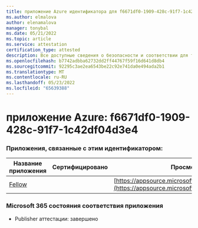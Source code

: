 ```yaml
---
title: приложение Azure идентификатора для f6671df0-1909-428c-91f7-1c42df04d3e4
ms.author: elmalova
author: elenamalova
manager: tonybal
ms.date: 05/21/2022
ms.topic: article
ms.service: attestation
certification_type: attested
description: Все доступные сведения о безопасности и соответствии для f6671df0-1909-428c-91f7-1c42df04d3e4.
ms.openlocfilehash: b7742adbba62732dd2ff44767f59f16d641d8db4
ms.sourcegitcommit: 92295c3ae2ea6543be22c92e741da0e494ada2b1
ms.translationtype: MT
ms.contentlocale: ru-RU
ms.lasthandoff: 05/23/2022
ms.locfileid: "65639388"
---
```

# <a name="azure-app-id-f6671df0-1909-428c-91f7-1c42df04d3e4"></a>приложение Azure: f6671df0-1909-428c-91f7-1c42df04d3e4


### <a name="apps-associated-with-this-id"></a>Приложения, связанные с этим идентификатором:
| **Название приложения** | **Сертифицировано** | **Просмотр в AppSource** |
|--------------|---------------|-----------------------|
| [Fellow](../forward/WA200002576.md) |  | [https://appsource.microsoft.com/product/office/WA200002576](https://appsource.microsoft.com/product/office/WA200002576) |

### <a name="microsoft-365-app-compliance-status"></a>Microsoft 365 состояния соответствия приложения
- Publisher аттестации: завершено
